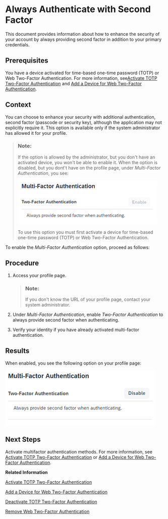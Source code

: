 <!-- loio4063b261fa4b45249271e3e253ca1fbc -->

# Always Authenticate with Second Factor

This document provides information about how to enhance the security of your account by always providing second factor in addition to your primary credentials.



<a name="loio4063b261fa4b45249271e3e253ca1fbc__prereq_s5p_bzz_2tb"/>

## Prerequisites

You have a device activated for time-based one-time password \(TOTP\) or Web Two-Factor Authentication. For more information, see[Activate TOTP Two-Factor Authentication](activate-totp-two-factor-authentication-ab8a323.md) and [Add a Device for Web Two-Factor Authentication](add-a-device-for-web-two-factor-authentication-f7eb115.md).



<a name="loio4063b261fa4b45249271e3e253ca1fbc__context_gps_j5r_jpb"/>

## Context

You can choose to enhance your security with additional authentication, second factor \(passcode or security key\), although the application may not explicitly require it. This option is available only if the system administrator has allowed it for your profile.

> ### Note:  
> If the option is allowed by the administrator, but you don't have an activated device, you won't be able to enable it. When the option is disabled, but you dont't have on the profile page, under *Multi-Factor Authentication*, you see:
> 
> ![](../Operation-Guide/images/Multi-Factor_Authentication_Off_7af8c1f.png)
> 
> To use this option you must first activate a device for time-based one-time password \(TOTP\) or Web Two-Factor Authentication.

To enable the *Multi-Factor Authentication* option, proceed as follows:



## Procedure

1.  Access your profile page.

    > ### Note:  
    > If you don't know the URL of your profile page, contact your system administrator.

2.  Under *Multi-Factor Authentication*, enable *Two-Factor Authentication* to always provide second factor when authenticating.

3.  Verify your identity if you have already activated multi-factor authentication.




<a name="loio4063b261fa4b45249271e3e253ca1fbc__result_r4l_rxr_jpb"/>

## Results

When enabled, you see the following option on your profile page:

![](../Operation-Guide/images/TFA_Profile_Page_2aeca46.png)



<a name="loio4063b261fa4b45249271e3e253ca1fbc__postreq_mnr_lxr_jpb"/>

## Next Steps

Activate multifactor authentication methods. For more information, see [Activate TOTP Two-Factor Authentication](activate-totp-two-factor-authentication-ab8a323.md) or [Add a Device for Web Two-Factor Authentication](add-a-device-for-web-two-factor-authentication-f7eb115.md).

**Related Information**  


[Activate TOTP Two-Factor Authentication](activate-totp-two-factor-authentication-ab8a323.md "To log on to applications that require time-based one-time password (TOTP) as two-factor authentication, first you have to activate a mobile device that will generate TOTP passcodes.")

[Add a Device for Web Two-Factor Authentication](add-a-device-for-web-two-factor-authentication-f7eb115.md "To log on to applications that require web two-factor authentication (FIDO2 standard), first you have to activate an authenticator device.")

[Deactivate TOTP Two-Factor Authentication](deactivate-totp-two-factor-authentication-d26427a.md "This document shows you how to deactivate the TOTP two-factor authentication that you use to access applications requiring passcodes for stronger authentication.")

[Remove Web Two-Factor Authentication](remove-web-two-factor-authentication-3f70669.md "This document shows you how to remove the web two-factor authentication (FIDO2 standard) that you use to access applications requiring it for stronger authentication.")


